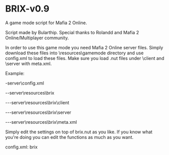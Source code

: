 # BRIX-v0.9
A game mode script for Mafia 2 Online.

Script made by Bularthip. Special thanks to Rolandd and Mafia 2 Online/Multiplayer community.

In order to use this game mode you need Mafia 2 Online server files. Simply download these files into \resources\gamemode directory and use config.xml to load these files. Make sure you load .nut files under \client and \server with meta.xml.

Example:

-server\config.xml

--server\resources\brix

---server\resources\brix\client

---server\resources\brix\server

---server\resources\brix\meta.xml


Simply edit the settings on top of brix.nut as you like. If you know what you're doing you can edit the functions as much as you want.

config.xml:
<resources>
        <resource>brix</resource>
</resources>
